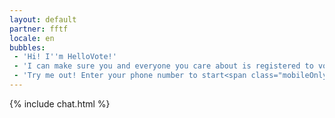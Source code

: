 ```yaml
---
layout: default
partner: fftf
locale: en
bubbles:
 - 'Hi! I''m HelloVote!'
 - 'I can make sure you and everyone you care about is registered to vote.'
 - 'Try me out! Enter your phone number to start<span class="mobileOnly">, or <a href="https://m.me/hellovote">chat on Facebook Messenger</a></span>.'
---
```

{% include chat.html %}



